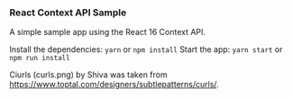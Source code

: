 ### React Context API Sample

A simple sample app using the React 16 Context API.

Install the dependencies: `yarn` or `npm install`
Start the app: `yarn start` or `npm run install`

Ciurls (curls.png) by Shiva was taken from https://www.toptal.com/designers/subtlepatterns/curls/. 